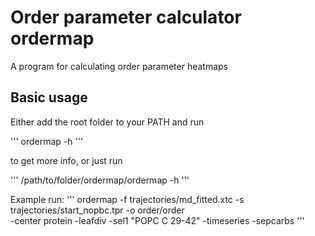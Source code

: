 # Order parameter calculator ordermap

A program for calculating order parameter heatmaps

## Basic usage

Either add the root folder to your PATH and run

'''
ordermap -h
'''

to get more info, or just run

'''
/path/to/folder/ordermap/ordermap -h
'''

Example run:
'''
ordermap -f trajectories/md_fitted.xtc -s trajectories/start_nopbc.tpr -o order/order \
         -center protein -leafdiv -sel1 "POPC C 29-42" -timeseries -sepcarbs
'''
